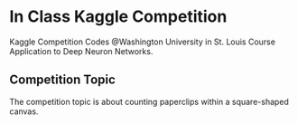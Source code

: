 # In Class Kaggle Competition
Kaggle Competition Codes @Washington University in St. Louis Course Application to Deep Neuron Networks.
## Competition Topic
The competition topic is about counting paperclips within a square-shaped canvas.

